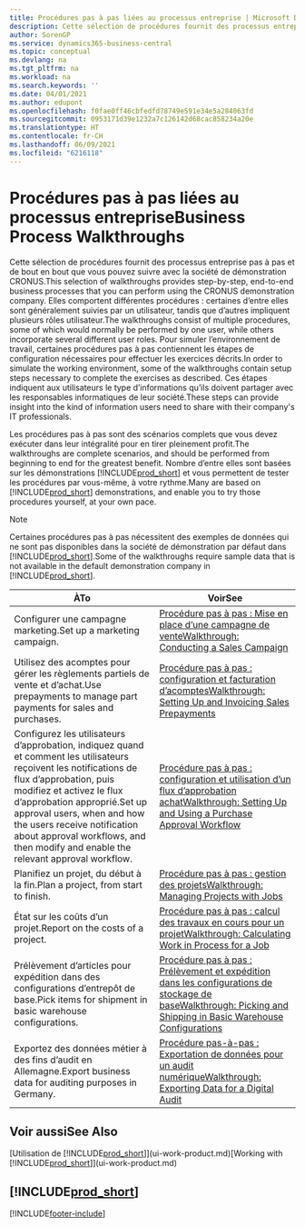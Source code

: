 ```yaml
---
title: Procédures pas à pas liées au processus entreprise | Microsoft Docs
description: Cette sélection de procédures fournit des processus entreprise pas à pas et de bout en bout que vous pouvez suivre avec la société de démonstration CRONUS International Ltd.
author: SorenGP
ms.service: dynamics365-business-central
ms.topic: conceptual
ms.devlang: na
ms.tgt_pltfrm: na
ms.workload: na
ms.search.keywords: ''
ms.date: 04/01/2021
ms.author: edupont
ms.openlocfilehash: f0fae0ff46cbfedfd78749e591e34e5a284063fd
ms.sourcegitcommit: 0953171d39e1232a7c126142d68cac858234a20e
ms.translationtype: HT
ms.contentlocale: fr-CH
ms.lasthandoff: 06/09/2021
ms.locfileid: "6216118"
---
```

# <a name="business-process-walkthroughs"></a><span data-ttu-id="50fc3-103">Procédures pas à pas liées au processus entreprise</span><span class="sxs-lookup"><span data-stu-id="50fc3-103">Business Process Walkthroughs</span></span>

<span data-ttu-id="50fc3-104">Cette sélection de procédures fournit des processus entreprise pas à pas et de bout en bout que vous pouvez suivre avec la société de démonstration CRONUS.</span><span class="sxs-lookup"><span data-stu-id="50fc3-104">This selection of walkthroughs provides step-by-step, end-to-end business processes that you can perform using the CRONUS demonstration company.</span></span> <span data-ttu-id="50fc3-105">Elles comportent différentes procédures : certaines d’entre elles sont généralement suivies par un utilisateur, tandis que d’autres impliquent plusieurs rôles utilisateur.</span><span class="sxs-lookup"><span data-stu-id="50fc3-105">The walkthroughs consist of multiple procedures, some of which would normally be performed by one user, while others incorporate several different user roles.</span></span> <span data-ttu-id="50fc3-106">Pour simuler l’environnement de travail, certaines procédures pas à pas contiennent les étapes de configuration nécessaires pour effectuer les exercices décrits.</span><span class="sxs-lookup"><span data-stu-id="50fc3-106">In order to simulate the working environment, some of the walkthroughs contain setup steps necessary to complete the exercises as described.</span></span> <span data-ttu-id="50fc3-107">Ces étapes indiquent aux utilisateurs le type d’informations qu’ils doivent partager avec les responsables informatiques de leur société.</span><span class="sxs-lookup"><span data-stu-id="50fc3-107">These steps can provide insight into the kind of information users need to share with their company's IT professionals.</span></span>  

 <span data-ttu-id="50fc3-108">Les procédures pas à pas sont des scénarios complets que vous devez exécuter dans leur intégralité pour en tirer pleinement profit.</span><span class="sxs-lookup"><span data-stu-id="50fc3-108">The walkthroughs are complete scenarios, and should be performed from beginning to end for the greatest benefit.</span></span> <span data-ttu-id="50fc3-109">Nombre d’entre elles sont basées sur les démonstrations [!INCLUDE[prod_short](includes/prod_short.md)] et vous permettent de tester les procédures par vous-même, à votre rythme.</span><span class="sxs-lookup"><span data-stu-id="50fc3-109">Many are based on [!INCLUDE[prod_short](includes/prod_short.md)] demonstrations, and enable you to try those procedures yourself, at your own pace.</span></span>  

> [!NOTE]
> <span data-ttu-id="50fc3-110">Certaines procédures pas à pas nécessitent des exemples de données qui ne sont pas disponibles dans la société de démonstration par défaut dans [!INCLUDE[prod_short](includes/prod_short.md)].</span><span class="sxs-lookup"><span data-stu-id="50fc3-110">Some of the walkthroughs require sample data that is not available in the default demonstration company in [!INCLUDE[prod_short](includes/prod_short.md)].</span></span> <!--For more information, see [To create a company with complete sample data in a sandbox](across-how-create-sandbox-environment.md#to-create-a-company-with-complete-sample-data-in-a-sandbox). -->

|<span data-ttu-id="50fc3-111">À</span><span class="sxs-lookup"><span data-stu-id="50fc3-111">To</span></span>|<span data-ttu-id="50fc3-112">Voir</span><span class="sxs-lookup"><span data-stu-id="50fc3-112">See</span></span>|  
|--------|---------|  
|<span data-ttu-id="50fc3-113">Configurer une campagne marketing.</span><span class="sxs-lookup"><span data-stu-id="50fc3-113">Set up a marketing campaign.</span></span>|[<span data-ttu-id="50fc3-114">Procédure pas à pas : Mise en place d’une campagne de vente</span><span class="sxs-lookup"><span data-stu-id="50fc3-114">Walkthrough: Conducting a Sales Campaign</span></span>](walkthrough-conducting-a-sales-campaign.md)|  
|<span data-ttu-id="50fc3-115">Utilisez des acomptes pour gérer les règlements partiels de vente et d’achat.</span><span class="sxs-lookup"><span data-stu-id="50fc3-115">Use prepayments to manage part payments for sales and purchases.</span></span> <!-- **Requires complete sample data** --> |[<span data-ttu-id="50fc3-116">Procédure pas à pas : configuration et facturation d’acomptes</span><span class="sxs-lookup"><span data-stu-id="50fc3-116">Walkthrough: Setting Up and Invoicing Sales Prepayments</span></span>](walkthrough-setting-up-and-invoicing-sales-prepayments.md)|  
|<span data-ttu-id="50fc3-117">Configurez les utilisateurs d’approbation, indiquez quand et comment les utilisateurs reçoivent les notifications de flux d’approbation, puis modifiez et activez le flux d’approbation approprié.</span><span class="sxs-lookup"><span data-stu-id="50fc3-117">Set up approval users, when and how the users receive notification about approval workflows, and then modify and enable the relevant approval workflow.</span></span>|[<span data-ttu-id="50fc3-118">Procédure pas à pas : configuration et utilisation d’un flux d’approbation achat</span><span class="sxs-lookup"><span data-stu-id="50fc3-118">Walkthrough: Setting Up and Using a Purchase Approval Workflow</span></span>](walkthrough-setting-up-and-using-a-purchase-approval-workflow.md)|  
|<span data-ttu-id="50fc3-119">Planifiez un projet, du début à la fin.</span><span class="sxs-lookup"><span data-stu-id="50fc3-119">Plan a project, from start to finish.</span></span> <!-- **Requires complete sample data** --> |[<span data-ttu-id="50fc3-120">Procédure pas à pas : gestion des projets</span><span class="sxs-lookup"><span data-stu-id="50fc3-120">Walkthrough: Managing Projects with Jobs</span></span>](walkthrough-managing-projects-with-jobs.md)|  
|<span data-ttu-id="50fc3-121">État sur les coûts d’un projet.</span><span class="sxs-lookup"><span data-stu-id="50fc3-121">Report on the costs of a project.</span></span> <!-- **Requires complete sample data** --> |[<span data-ttu-id="50fc3-122">Procédure pas à pas : calcul des travaux en cours pour un projet</span><span class="sxs-lookup"><span data-stu-id="50fc3-122">Walkthrough: Calculating Work in Process for a Job</span></span>](walkthrough-calculating-work-in-process-for-a-job.md)|  
|<span data-ttu-id="50fc3-123">Prélèvement d’articles pour expédition dans des configurations d’entrepôt de base.</span><span class="sxs-lookup"><span data-stu-id="50fc3-123">Pick items for shipment in basic warehouse configurations.</span></span> <!-- **Requires complete sample data** --> |[<span data-ttu-id="50fc3-124">Procédure pas à pas : Prélèvement et expédition dans les configurations de stockage de base</span><span class="sxs-lookup"><span data-stu-id="50fc3-124">Walkthrough: Picking and Shipping in Basic Warehouse Configurations</span></span>](walkthrough-picking-and-shipping-in-basic-warehousing.md)|  
|<span data-ttu-id="50fc3-125">Exportez des données métier à des fins d’audit en Allemagne.</span><span class="sxs-lookup"><span data-stu-id="50fc3-125">Export business data for auditing purposes in Germany.</span></span>|[<span data-ttu-id="50fc3-126">Procédure pas-à-pas : Exportation de données pour un audit numérique</span><span class="sxs-lookup"><span data-stu-id="50fc3-126">Walkthrough: Exporting Data for a Digital Audit</span></span>](LocalFunctionality/Germany/walkthrough-exporting-data-for-a-digital-audit.md)|

<!-- |Assemble and ship items that are customized on the sales order. **Requires complete sample data** |[Walkthrough: Selling, Assembling, and Shipping Kits](walkthrough-selling-assembling-and-shipping-kits.md)|   -->
<!-- |Plan supply orders to fulfill demand automatically. **Requires complete sample data** |[Walkthrough: Planning Supplies Automatically](walkthrough-planning-supplies-automatically.md)|   -->
<!-- |Plan supply orders to fulfill demand manually. **Requires complete sample data** |[Walkthrough: Planning Supplies Manually](walkthrough-planning-supplies-manually.md)|   -->
<!-- |Put received items away in basic warehouse configurations. **Requires complete sample data** |[Walkthrough: Receiving and Putting Away in Basic Warehouse Configurations](walkthrough-receiving-and-putting-away-in-basic-warehousing.md)|   -->
<!-- |Put received items away in advanced warehouse configurations. **Requires complete sample data**|[Walkthrough: Receiving and Putting Away in advanced warehouse configurations](walkthrough-receiving-and-putting-away-in-advanced-warehousing.md)|   -->
<!-- |Perform defects management. **Requires complete sample data** |[Walkthrough: Tracing Serial-Lot Numbers](walkthrough-tracing-serial-lot-numbers.md)| -->

## <a name="see-also"></a><span data-ttu-id="50fc3-127">Voir aussi</span><span class="sxs-lookup"><span data-stu-id="50fc3-127">See Also</span></span>

<span data-ttu-id="50fc3-128">[Utilisation de [!INCLUDE[prod_short](includes/prod_short.md)]](ui-work-product.md)</span><span class="sxs-lookup"><span data-stu-id="50fc3-128">[Working with [!INCLUDE[prod_short](includes/prod_short.md)]](ui-work-product.md)</span></span>  

## [!INCLUDE[prod_short](includes/free_trial_md.md)]  


[!INCLUDE[footer-include](includes/footer-banner.md)]

